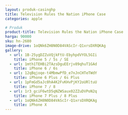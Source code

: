 ```yaml
---
layout: produk-casinghp
title: Television Rules the Nation iPhone Case
categories: apple

# Produk
product-title: Television Rules the Nation iPhone Case
harga: 90000
sku: hn-2680
image-drive: 1oQNk6ZH8N0D84VAScIr-Q1xrsDXRQKAg
gallery:
  - url: 1B-25ygDZZuVQjkFtU-EbyhpdVYOL5GIi
    title: iPhone 5 / 5s / SE
  - url: 1mth1TEHBi2TAzsDguEErjv89qhuT1GAd
    title: iPhone 6 / 6s
  - url: 12qBqjoqe-t4MbmwPfD_e7nJnCHTeTWdY
    title: iPhone 6 Plus / 6s Plus
  - url: 1pFmGd5aJc0hA4K2FvKHvPjKY2oURltuU
    title: iPhone 7 / 8
  - url: 1r3_gciF6wtD5qNZWSaux02ZZuDVPoN2q
    title: iPhone 7 Plus / 8 Plus
  - url: 1oQNk6ZH8N0D84VAScIr-Q1xrsDXRQKAg
    title: iPhone X
---
```


